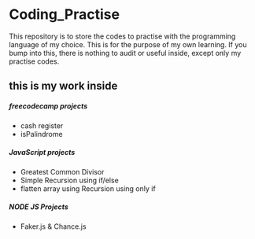 # Coding_Practise
This repository is to store the codes to practise with the programming language of my choice.
This is for the purpose of my own learning.
If you bump into this, there is nothing to audit or useful inside, except only my practise codes.

## this is my work inside

##### freecodecamp projects

* cash register
* isPalindrome

##### JavaScript projects

* Greatest Common Divisor
* Simple Recursion using if/else
* flatten array using Recursion using only if

##### NODE JS Projects

* Faker.js & Chance.js

